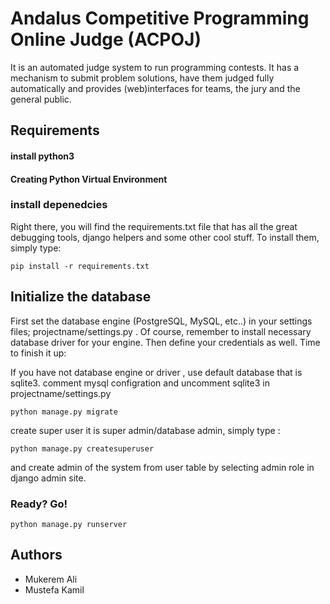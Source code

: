 # Andalus Competitive Programming Online Judge (ACPOJ)


It is an automated judge system to run programming contests. It has a mechanism to submit problem solutions, have them judged fully automatically and provides (web)interfaces for teams, the jury and the general public.


## Requirements
#### install python3


#### Creating Python Virtual Environment 
### install depenedcies
Right there, you will find the requirements.txt file that has all the great debugging tools, django helpers and some other cool stuff. To install them, simply type:

```pip install -r requirements.txt```


## Initialize the database

First set the database engine (PostgreSQL, MySQL, etc..) in your settings files; 
projectname/settings.py . Of course, remember to install necessary database driver for your engine. Then define your credentials as well. Time to finish it up:

If you have not database engine or driver , use default database that is sqlite3. 
comment mysql configration and uncomment sqlite3 in projectname/settings.py

```python manage.py migrate```

create super user it is super admin/database admin, simply type :

```python manage.py createsuperuser```

and create admin of the system from user table by selecting admin role in django admin site.


### Ready? Go!


```python manage.py runserver```


## Authors


* Mukerem Ali
* Mustefa Kamil
